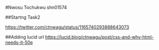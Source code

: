 #Nwosu Tochukwu shn01574

##Startng Task2

https://twitter.com/ctnwagu/status/1165740293888643073

##Adding lucid url
https://lucid.blog/ctnwagu/post/css-and-why-html-needs-it-50e